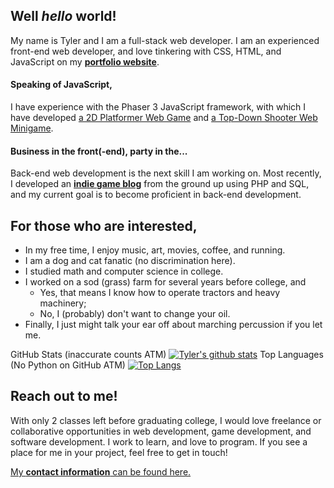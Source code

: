 <!--
**twit96/twit96** is a ✨ _special_ ✨ repository because its `README.md` (this file) appears on your GitHub profile.

Here are some ideas to get you started:

- 🔭 I’m currently working on ...
- 🌱 I’m currently learning ...
- 👯 I’m looking to collaborate on ...
- 🤔 I’m looking for help with ...
- 💬 Ask me about ...
- 📫 How to reach me: ...
- 😄 Pronouns: ...
- ⚡ Fun fact: ...
-->

## Well <i>hello</i> world!
My name is Tyler and I am a full-stack web developer. I am an experienced front-end web developer,
and love tinkering with CSS, HTML, and JavaScript on my
<a href="https://twit96.github.io/"><b>portfolio website</b></a>. 

#### Speaking of JavaScript,
I have experience with the Phaser 3 JavaScript framework, with which I have developed 
<a href="https://github.com/twit96/PharaohsPhury_Phaser3">a 2D Platformer Web Game</a> 
and 
<a href="https://github.com/twit96/TankFighter_Phaser3">a Top-Down Shooter Web Minigame</a>.

#### Business in the front(-end), party in the...
Back-end web development is the next skill I am working on. Most recently, I developed an 
<a href="https://fall-2020.cs.utexas.edu/cs329e-bulko/wittig/P6/"><b>indie game blog</b></a> 
from the ground up using PHP and SQL, and my current goal is to become proficient in 
back-end development.

## For those who are interested,

- In my free time, I enjoy music, art, movies, coffee, and running.
- I am a dog and cat fanatic (no discrimination here).
- I studied math and computer science in college.
- I worked on a sod (grass) farm for several years before college, and
  - Yes, that means I know how to operate tractors and heavy machinery;
  - No, I (probably) don't want to change your oil.
- Finally, I just might talk your ear off about marching percussion if you let me.

GitHub Stats (inaccurate counts ATM)
[![Tyler's github stats](https://github-readme-stats.vercel.app/api?username=twit96&hide=["contribs"]&show_icons=true&hide_rank=true)](https://github.com/anuraghazra/github-readme-stats)
Top Languages (No Python on GitHub ATM)
[![Top Langs](https://github-readme-stats.vercel.app/api/top-langs/?username=twit96)](https://github.com/anuraghazra/github-readme-stats)

## Reach out to me!
With only 2 classes left before graduating college, I would love freelance or collaborative opportunities in web development, game development, and software development. I work to learn, and love to program. If you see a place for me in your project, feel free to get in touch! 

<a href="https://twit96.github.io/">My <b>contact information</b> can be found here.</a>


